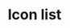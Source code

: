 ---
layout: pattern
categories: [patterns, icon-list]
title: Icon list
type: [sub-nav-item]
permalink: /patterns/icon-list/
overview: Lorem ipsum dolor sit amet, consectetur adipiscing elit, sed do eiusmod tempor incididunt ut labore et dolore magna aliqua. Interdum velit euismod in pellentesque. 
description: |
    
usa-link: "https://designsystem.digital.gov/components/icon-list/"
specification: |
sectionTitle: Content title
sectionDescription: Content description
iconListSize: large
### options: small, medium, large
iconList:
 - iconType: green-circle-check
 ### options: green-circle-check, red-circle-cancel, thumbs-up, circle-check, money, help
   title: Icon title
   content: Wash your hands for 20 seconds with soap
   bold: true
 - iconType: circle-check
   content: Wash your hands for 20 seconds with soap
   bold: true
yml: |
  
  sectionTitle: Simple content
  sectionDescription: Benefits of joining Global Entry program:
  iconListSize: 
  ### icon size options:
    ### small
    ### medium
    ### large
  iconList: 
   - iconType:
    ### icon type options: 
      ### green-circle-check
      ### red-circle-cancel
      ### thumbs-up
      ### circle-check
      ### money
      ### help
     title: No processing lines
     ### if no title, include all text in content field for simple content layout
     content: 
     bold:
     ### options: true or false 
jekyll: |

  "{% include patterns/icon-list/icon-list.md %}"
#spec:

### Paths to view design and code... 
## designimg: can be used to show an image of the design until a coded version can be created. The htmlpath & csspath should be located in the pattens folder. Read more about creating coded components in /docs/creating-patterns 
# designimg: 
htmlexcerpt: patterns/icon-list/icon-list-default.md
htmlpath: patterns/icon-list/icon-list.md
csspath: patterns/icon-list/index.scss
---